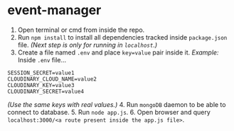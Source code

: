 # event-manager

1. Open terminal or cmd from inside the repo.
2. Run `npm install` to install all dependencies tracked inside `package.json` file.
   _(Next step is only for running in `localhost`.)_
3. Create a file named `.env` and place `key=value` pair inside it.
   _Example:_
   Inside `.env` file...

```
SESSION_SECRET=value1
CLOUDINARY_CLOUD_NAME=value2
CLOUDINARY_KEY=value3
CLOUDINARY_SECRET=value4
```

   _(Use the same keys with real values.)_
4. Run `mongoDB` daemon to be able to connect to database.
5. Run `node app.js`.
6. Open browser and query `localhost:3000/<a route present inside the app.js file>`.
